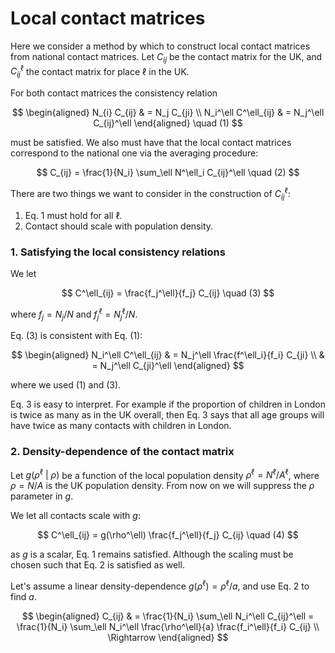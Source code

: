 # Local contact matrices

Here we consider a method by which to construct local contact matrices from national contact matrices. Let $C_{ij}$ be the contact matrix for the UK, and $C_{ij}^\ell$ the contact matrix for place $\ell$ in the UK.

For both contact matrices the consistency relation

$$
\begin{aligned}
N_{i} C_{ij} & = N_j C_{ji} \\
N_i^\ell C^\ell_{ij} & = N_j^\ell C_{ij}^\ell
\end{aligned} \quad (1)
$$

must be satisfied. We also must have that the local contact matrices correspond to the national one via the averaging procedure:

$$
C_{ij} = \frac{1}{N_i} \sum_\ell N^\ell_i C_{ij}^\ell \quad (2)
$$

There are two things we want to consider in the construction of $C_{ij}^\ell$:

1. Eq. 1 must hold for all $\ell$.
2. Contact should scale with population density.

### 1. Satisfying the local consistency relations

We let

$$
C^\ell_{ij} = \frac{f_j^\ell}{f_j} C_{ij} \quad (3)
$$

where $f_j = N_j / N$ and $f_j^\ell = N^\ell_j / N$.

Eq. (3) is consistent with Eq. (1):

$$
\begin{aligned}
N_i^\ell C^\ell_{ij} & = N_j^\ell \frac{f^\ell_i}{f_i} C_{ji} \\
& = N_j^\ell C_{ji}^\ell
\end{aligned}
$$

where we used (1) and (3).

Eq. 3 is easy to interpret. For example if the proportion of children in London is twice as many as in the UK overall, then Eq. 3 says that all age groups will have twice as many contacts with children in London.

### 2. Density-dependence of the contact matrix

Let $g(\rho^\ell\ |\ \rho)$ be a function of the local population density $\rho^\ell = N^\ell / A^\ell$, where $\rho = N / A$ is the UK population density. From now on we will suppress the $\rho$ parameter in $g$.

We let all contacts scale with $g$:

$$
C^\ell_{ij} = g(\rho^\ell) \frac{f_j^\ell}{f_j} C_{ij} \quad (4)
$$

as $g$ is a scalar, Eq. 1 remains satisfied. Although the scaling must be chosen such that Eq. 2 is satisfied as well.

Let's assume a linear density-dependence $g(\rho^\ell) = \rho^\ell / a$, and use Eq. 2 to find $a$.

$$
\begin{aligned}
C_{ij} & = \frac{1}{N_i} \sum_\ell N_i^\ell C_{ij}^\ell  = \frac{1}{N_i} \sum_\ell N_i^\ell \frac{\rho^\ell}{a} \frac{f_i^\ell}{f_i} C_{ij} \\
\Rightarrow 
\end{aligned}
$$
<!--stackedit_data:
eyJoaXN0b3J5IjpbNzk0NDIzNzU5LC0yMTI2MjUwNTMsLTIwNT
k4NjM1MzYsNzI5MzMzMDQ3XX0=
-->